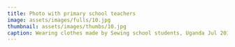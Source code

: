 ```yaml
---
title: Photo with primary school teachers
image: assets/images/fulls/10.jpg
thumbnail: assets/images/thumbs/10.jpg
caption: Wearing clothes made by Sewing school students, Uganda Jul 2019
---
```

